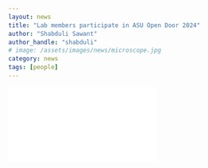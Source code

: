 ```yaml
---
layout: news
title: "Lab members participate in ASU Open Door 2024"
author: "Shabduli Sawant"
author_handle: "shabduli"
# image: /assets/images/news/microscope.jpg
category: news
tags: [people]
---
```

![Highlights of Open Door 2024](/assets/images/news/Open-Door-highlights-2024-Carolina-Gogerty.pdf)